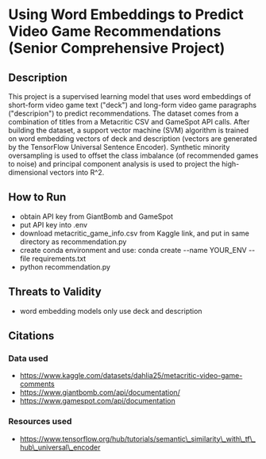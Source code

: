 # Using Word Embeddings to Predict Video Game Recommendations (Senior Comprehensive Project)

## Description
This project is a supervised learning model that uses word embeddings of short-form video game text ("deck") and long-form video game paragraphs ("descripion") to predict recommendations. The dataset comes from a combination of titles from a Metacritic CSV and GameSpot API calls. After building the dataset, a support vector machine (SVM) algorithm is trained on word embedding vectors of deck and description (vectors are generated by the TensorFlow Universal Sentence Encoder). Synthetic minority oversampling is used to offset the class imbalance (of recommended games to noise) and principal component analysis is used to project the high-dimensional vectors into R^2.  

## How to Run
* obtain API key from GiantBomb and GameSpot
* put API key into .env
* download metacritic\_game\_info.csv from Kaggle link, and put in same directory as recommendation.py
* create conda environment and use: conda create --name YOUR_ENV --file requirements.txt
* python recommendation.py

## Threats to Validity
* word embedding models only use deck and description

## Citations

### Data used
* https://www.kaggle.com/datasets/dahlia25/metacritic-video-game-comments
* https://www.giantbomb.com/api/documentation/
* https://www.gamespot.com/api/documentation

### Resources used
* https://www.tensorflow.org/hub/tutorials/semantic\_similarity\_with\_tf\_hub\_universal\_encoder 
